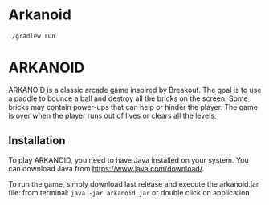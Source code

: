 # Arkanoid

`./gradlew run`


# ARKANOID

ARKANOID is a classic arcade game inspired by Breakout. The goal is to use a paddle to bounce a ball and destroy all the bricks on the screen. Some bricks may contain power-ups that can help or hinder the player. The game is over when the player runs out of lives or clears all the levels.

## Installation

To play ARKANOID, you need to have Java installed on your system. You can download Java from https://www.java.com/download/.

To run the game, simply download last release and execute the arkanoid.jar file:
from terminal: `java -jar arkanoid.jar`
or double click on application 
